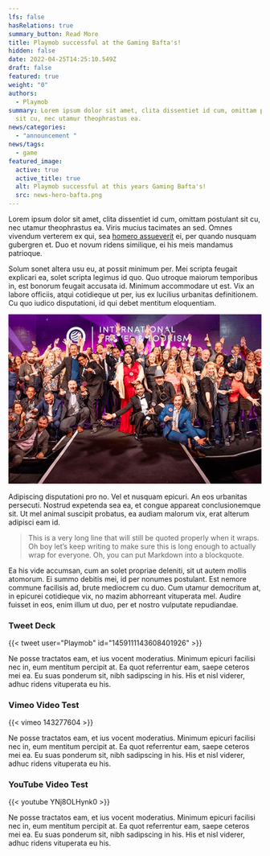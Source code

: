 ```yaml
---
lfs: false
hasRelations: true
summary_button: Read More
title: Playmob successful at the Gaming Bafta's!
hidden: false
date: 2022-04-25T14:25:10.549Z
draft: false
featured: true
weight: "0"
authors:
  - Playmob
summary: Lorem ipsum dolor sit amet, clita dissentiet id cum, omittam postulant
  sit cu, nec utamur theophrastus ea.
news/categories:
  - "announcement "
news/tags:
  - game
featured_image:
  active: true
  active_title: true
  alt: Playmob successful at this years Gaming Bafta's!
  src: news-hero-bafta.png
---
```

Lorem ipsum dolor sit amet, clita dissentiet id cum, omittam postulant sit cu, nec utamur theophrastus ea. Viris mucius tacimates an sed. Omnes vivendum verterem ex qui, sea [homero assueverit](https://www.bbc.co.uk/) ei, per quando nusquam gubergren et. Duo et novum ridens similique, ei his meis mandamus patrioque.

Solum sonet altera usu eu, at possit minimum per. Mei scripta feugait explicari ea, solet scripta legimus id quo. Quo utroque maiorum temporibus in, est bonorum feugait accusata id. Minimum accommodare ut est. Vix an labore officiis, atqui cotidieque ut per, ius ex lucilius urbanitas definitionem. Cu quo iudico disputationi, id qui debet mentitum eloquentiam.

![](news-body-bafta.png "Playmob at the Bafta's")

Adipiscing disputationi pro no. Vel et nusquam epicuri. An eos urbanitas persecuti. Nostrud expetenda sea ea, et congue appareat conclusionemque sit. Ut mel animal suscipit probatus, ea audiam malorum vix, erat alterum adipisci eam id.

> This is a very long line that will still be quoted properly when it wraps. Oh boy let’s keep writing to make sure this is long enough to actually wrap for everyone. Oh, you can put Markdown into a blockquote.

Ea his vide accumsan, cum an solet propriae deleniti, sit ut autem mollis atomorum. Ei summo debitis mei, id per nonumes postulant. Est nemore commune facilisis ad, brute mediocrem cu duo. Cum utamur democritum at, in epicurei cotidieque vix, no mazim abhorreant vituperata mel. Audire fuisset in eos, enim illum ut duo, per et nostro vulputate repudiandae.

### Tweet Deck

{{< tweet user="Playmob" id="1459111143608401926" >}}

Ne posse tractatos eam, et ius vocent moderatius. Minimum epicuri facilisi nec in, eum mentitum percipit at. Ea quot referrentur eam, saepe ceteros mei ea. Eu suas ponderum sit, nibh sadipscing in his. His et nisl viderer, adhuc ridens vituperata eu his.

### Vimeo Video Test

{{< vimeo 143277604 >}}

Ne posse tractatos eam, et ius vocent moderatius. Minimum epicuri facilisi nec in, eum mentitum percipit at. Ea quot referrentur eam, saepe ceteros mei ea. Eu suas ponderum sit, nibh sadipscing in his. His et nisl viderer, adhuc ridens vituperata eu his.

### YouTube Video Test

{{< youtube YNj8OLHynk0 >}}

Ne posse tractatos eam, et ius vocent moderatius. Minimum epicuri facilisi nec in, eum mentitum percipit at. Ea quot referrentur eam, saepe ceteros mei ea. Eu suas ponderum sit, nibh sadipscing in his. His et nisl viderer, adhuc ridens vituperata eu his.